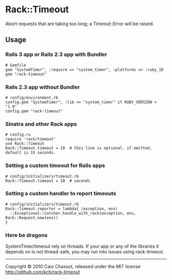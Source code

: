 Rack::Timeout
=============

Abort requests that are taking too long; a Timeout::Error will be raised.


Usage
-----

### Rails 3 app or Rails 2.3 app with Bundler

    # Gemfile
    gem "SystemTimer", :require => "system_timer", :platforms => :ruby_18
    gem "rack-timeout"


### Rails 2.3 app without Bundler

    # config/environment.rb
    config.gem "SystemTimer", :lib => "system_timer" if RUBY_VERSION < "1.9"
    config.gem "rack-timeout"


### Sinatra and other Rack apps

    # config.ru
    require 'rack/timeout'
    use Rack::Timeout
    Rack::Timeout.timeout = 10  # this line is optional. if omitted, default is 15 seconds.


### Setting a custom timeout for Rails apps

    # config/initializers/timeout.rb
    Rack::Timeout.timeout = 10  # seconds


### Setting a custom handler to report timeouts

    # config/initializers/timeout.rb
	Rack::Timeout.reporter = lambda{ |exception, env|
	  ::Exceptional::Catcher.handle_with_rack(exception, env, Rack::Request.new(env))
	}

### Here be dragons

SystemTimer/timeout rely on threads. If your app or any of the libraries it depends on is
not thread-safe, you may run into issues using rack-timeout.


---
Copyright © 2010 Caio Chassot, released under the MIT license
<http://github.com/kch/rack-timeout>
